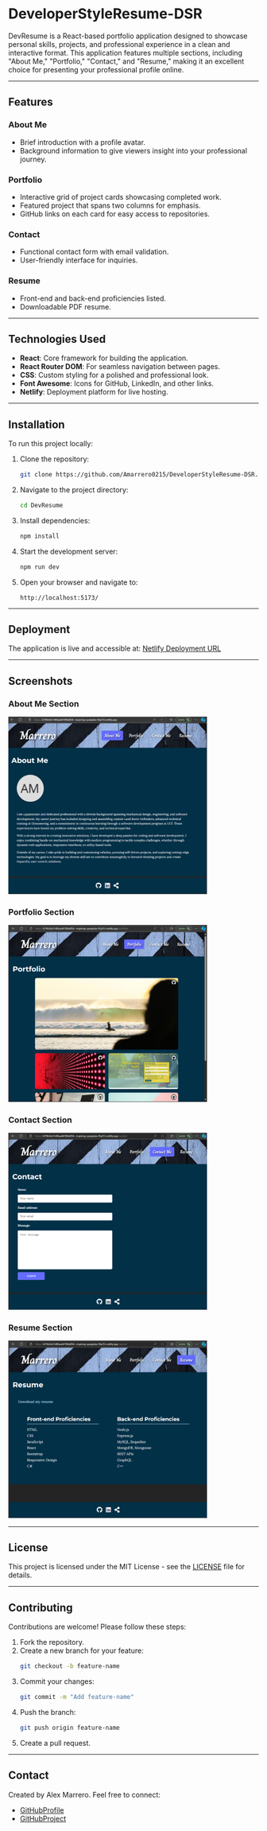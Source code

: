 # DeveloperStyleResume-DSR

DevResume is a React-based portfolio application designed to showcase personal skills, projects, and professional experience in a clean and interactive format. This application features multiple sections, including "About Me," "Portfolio," "Contact," and "Resume," making it an excellent choice for presenting your professional profile online.

---

## Features

### **About Me**
- Brief introduction with a profile avatar.
- Background information to give viewers insight into your professional journey.

### **Portfolio**
- Interactive grid of project cards showcasing completed work.
- Featured project that spans two columns for emphasis.
- GitHub links on each card for easy access to repositories.

### **Contact**
- Functional contact form with email validation.
- User-friendly interface for inquiries.

### **Resume**
- Front-end and back-end proficiencies listed.
- Downloadable PDF resume.

---

## Technologies Used

- **React**: Core framework for building the application.
- **React Router DOM**: For seamless navigation between pages.
- **CSS**: Custom styling for a polished and professional look.
- **Font Awesome**: Icons for GitHub, LinkedIn, and other links.
- **Netlify**: Deployment platform for live hosting.

---

## Installation

To run this project locally:

1. Clone the repository:
   ```bash
   git clone https://github.com/Amarrero0215/DeveloperStyleResume-DSR.git
   ```

2. Navigate to the project directory:
   ```bash
   cd DevResume
   ```

3. Install dependencies:
   ```bash
   npm install
   ```

4. Start the development server:
   ```bash
   npm run dev
   ```

5. Open your browser and navigate to:
   ```
   http://localhost:5173/
   ```

---

## Deployment

The application is live and accessible at:
[Netlify Deployment URL](https://6790c0e314f0aa4470f6d858--inspiring-queijadas-f0a255.netlify.app/)

---

## Screenshots

### **About Me Section**
<img src="./images/DeployedAboutme.png" alt="AboutMe" width="400"/>

### **Portfolio Section**
<img src="./images/DeployedPortfolio.png" alt="Portfolio" width="400"/>

### **Contact Section**
<img src="./images/DeployedContact.png" alt="Contact" width="400"/>

### **Resume Section**
<img src="./images/DeployedResume.png" alt="Resume" width="400"/>

---

## License

This project is licensed under the MIT License - see the [LICENSE](LICENSE) file for details.

---

## Contributing

Contributions are welcome! Please follow these steps:
1. Fork the repository.
2. Create a new branch for your feature:
   ```bash
   git checkout -b feature-name
   ```
3. Commit your changes:
   ```bash
   git commit -m "Add feature-name"
   ```
4. Push the branch:
   ```bash
   git push origin feature-name
   ```
5. Create a pull request.

---

## Contact

Created by Alex Marrero. Feel free to connect:

- [GitHubProfile](https://github.com/Amarrero0215)
- [GitHubProject](https://github.com/Amarrero0215/DeveloperStyleResume-DSR)
